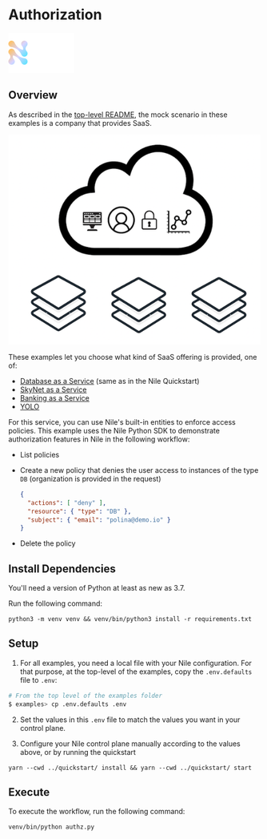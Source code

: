 # Authorization

![image](../images/Nile-text-logo.png)

## Overview

As described in the [top-level README](../README.md), the mock scenario in these examples is a company that provides SaaS.

![image](../images/saas.png)

These examples let you choose what kind of SaaS offering is provided, one of:

- [Database as a Service](../usecases/DB/) (same as in the Nile Quickstart)
- [SkyNet as a Service](../usecases/SkyNet/)
- [Banking as a Service](../usecases/Banking/)
- [YOLO](../usecases/README.md#yolo)

For this service, you can use Nile's built-in entities to enforce access policies.
This example uses the Nile Python SDK to demonstrate authorization features in Nile in the following workflow:

- List policies
- Create a new policy that denies the user access to instances of the type `DB` (organization is provided in the request)

  ```json
  {
    "actions": [ "deny" ],
    "resource": { "type": "DB" },
    "subject": { "email": "polina@demo.io" }
  }
  ```

- Delete the policy


## Install Dependencies

You'll need a version of Python at least as new as 3.7.

Run the following command:

```
python3 -m venv venv && venv/bin/python3 install -r requirements.txt
```

## Setup

1. For all examples, you need a local file with your Nile configuration.
For that purpose, at the top-level of the examples, copy the `.env.defaults` file to `.env`:

```bash
# From the top level of the examples folder
$ examples> cp .env.defaults .env
```

2. Set the values in this `.env` file to match the values you want in your control plane.

3. Configure your Nile control plane manually according to the values above, or by running the quickstart

```
yarn --cwd ../quickstart/ install && yarn --cwd ../quickstart/ start
```


## Execute

To execute the workflow, run the following command:

```
venv/bin/python authz.py
```
